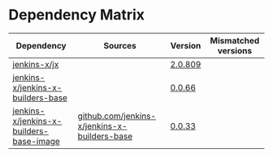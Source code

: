# Dependency Matrix

Dependency | Sources | Version | Mismatched versions
---------- | ------- | ------- | -------------------
[jenkins-x/jx](https://github.com/jenkins-x/jx) |  | [2.0.809](https://github.com/jenkins-x/jx/releases/tag/v2.0.809) | 
[jenkins-x/jenkins-x-builders-base](https://github.com/jenkins-x/jenkins-x-builders-base) |  | [0.0.66](https://github.com/jenkins-x/jenkins-x-builders-base/releases/tag/v0.0.66) | 
[jenkins-x/jenkins-x-builders-base-image](https://github.com/jenkins-x/jenkins-x-builders-base-image) | [github.com/jenkins-x/jenkins-x-builders-base](https://github.com/jenkins-x/jenkins-x-builders-base.git) | [0.0.33]() | 
